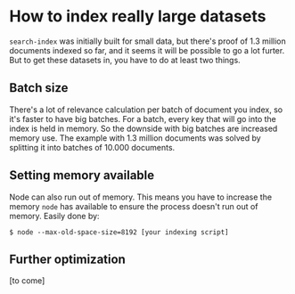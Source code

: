 # How to index really large datasets

`search-index` was initially built for small data, but there's proof of 1.3 million documents indexed so far, and it seems it will be possible to go a lot furter. But to get these datasets in, you have to do at least two things.

## Batch size
There's a lot of relevance calculation per batch of document you index, so it's faster to have big batches. For a batch, every key that will go into the index is held in memory. So the downside with big batches are increased memory use. The example with 1.3 million documents was solved by splitting it into batches of 10.000 documents.

## Setting memory available
Node can also run out of memory. This means you have to increase the memory `node` has available to ensure the process doesn't run out of memory. Easily done by:

```
$ node --max-old-space-size=8192 [your indexing script]
```

## Further optimization

[to come]
